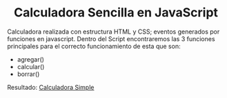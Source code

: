 <h1 align="center"> Calculadora Sencilla en JavaScript </h1>

Calculadora realizada con estructura HTML y CSS; eventos generados por funciones en javascript.
Dentro del Script encontraremos las 3 funciones principales para el correcto funcionamiento de esta que son:
* agregar()
* calcular()
* borrar()

Resultado: [Calculadora Simple](https://calculadora-en-js-mcr.netlify.app/)
